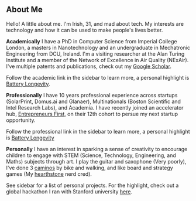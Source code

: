 ## About Me


Hello! A little about me. I'm Irish, 31, and mad about tech. My interests are technology and how it can be used to make people's lives better. 

**Academically** 
I have a PhD in Computer Science from Imperial College London, a masters in Nanotechnology and an undergraduate in Mechatronic Engineering from DCU, Ireland. I'm a visiting researcher at the Alan Turing Institute and a member of the Network of Excellence in Air Quality (NExAir). I've multiple patents and publications, check out my [Google Scholar](https://scholar.google.com.sg/citations?user=FFjIW-wAAAAJ&hl=en).

Follow the academic link in the sidebar to learn more, a personal highlight is [Battery Longevity](https://www.wikipedia.org). 

**Professionally** 
I have 10 years professional experience across startups (SolarPrint, Domus.ai and Glanaer), Multinationals (Boston Scientific and Intel Research Labs), and Academia. I have recently joined an accelerator hub, [Entrepreneurs First](https://www.joinef.com), on their 12th cohort to persue my next startup opportunity. 

Follow the professional link in the sidebar to learn more, a personal highlight is [Battery Longevity](https://www.wikipedia.org)

**Personally** 
I have an interest in sparking a sense of creativity to encourage children to engage with STEM (Science, Technology, Engineering, and Maths) subjects through art. I play the guitar and saxophone (Very poorly), I've done 3 [caminos](https://www.wikipedia.org) by bike and walking, and like board and strategy games (My [hearthstone](https://www.hsreplay.net) nerd cred). 

See sidebar for a list of personal projects. For the highlight, check out a global hackathon I ran with Stanford university [here](https://www.wikipedia.org).